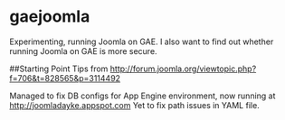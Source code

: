 gaejoomla
=========

Experimenting, running Joomla on GAE. I also want to find out whether running Joomla on GAE is more secure.

##Starting Point
Tips from http://forum.joomla.org/viewtopic.php?f=706&t=828565&p=3114492

Managed to fix DB configs for App Engine environment, now running at
http://joomladayke.appspot.com Yet to fix path issues in YAML file.
